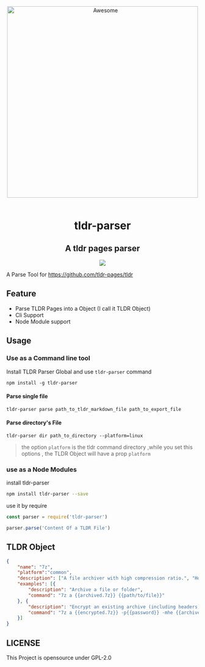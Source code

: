 <div align="center">
    	<img width="500"  src="https://ws4.sinaimg.cn/large/006tNc79ly1fzvgvf24j1j30p00anq2x.jpg" alt="Awesome">
        <br>
	    <br>
        <h1>tldr-parser</h1>
        <h2>A tldr pages parser</h2>
        <p> <img src="https://img.shields.io/travis/com/bestony/tldr-parser.svg?style=popout-square"> 
    </p>
</div>

A Parse Tool for https://github.com/tldr-pages/tldr

## Feature

- Parse TLDR Pages into a Object (I call it  TLDR Object)
- Cli Support
- Node Module support


## Usage

### Use as a Command line tool

Install TLDR Parser Global and use `tldr-parser` command 

```
npm install -g tldr-parser
```

#### Parse single file

```
tldr-parser parse path_to_tldr_markdown_file path_to_export_file
```

#### Parse directory's File

```
tldr-parser dir path_to_directory --platform=linux
```

> the option `platform` is the tldr command directory ,while you set this options , the TLDR Object will have a prop `platform`



### use as a Node Modules

install tldr-parser

```bash
npm install tldr-parser --save
```

use it by require

```javascript
const parser = require('tldr-parser')

parser.parse('Content Of a TLDR File')
```


## TLDR Object

```json
{
    "name": "7z",
    "platform":"common",
    "description": ["A file archiver with high compression ratio.", "Homepage: <https://www.7-zip.org/>."],
    "examples": [{
        "description": "Archive a file or folder",
        "command": "7z a {{archived.7z}} {{path/to/file}}"
    }, {
        "description": "Encrypt an existing archive (including headers)",
        "command": "7z a {{encrypted.7z}} -p{{password}} -mhe {{archived.7z}}"
    }]
}
```


## LICENSE

This Project is opensource under GPL-2.0
